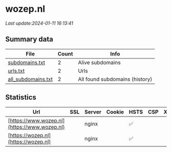 # wozep.nl
*Last update:2024-01-11 16:13:41*
## Summary data
| File       | Count | Info |
|------------|-------|------|
|[subdomains.txt](/data/wozep/subdomains.txt)|2|Alive subdomains|
|[urls.txt](/data/wozep/urls.txt)|2|Urls|
|[all_subdomains.txt](/data/wozep/all_subdomains.txt)|2|All found subdomains (history)|
## Statistics
| Url | SSL | Server | Cookie | HSTS | CSP | XFO | XXP | RP | Tech |
|------------|-------|------|------|------|------|------|------|------|------|
|[https://www.wozep.nl](https://www.wozep.nl)| |nginx| |:white_check_mark: | | | | |:white_check_mark: |HSTS Nginx|
|[https://wozep.nl](https://wozep.nl)| |nginx| |:white_check_mark: | | |:white_check_mark: |:white_check_mark: |:white_check_mark: |HSTS Nginx|